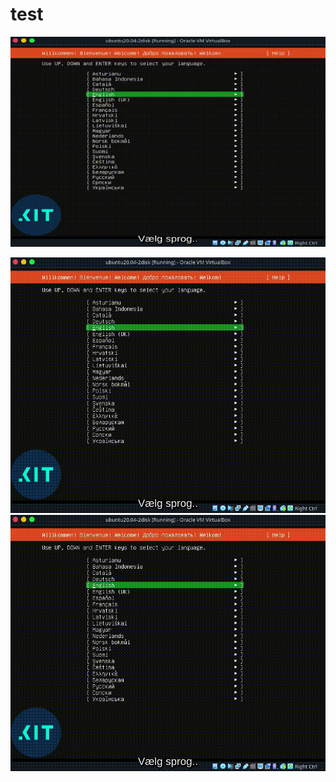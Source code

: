 # test

[![SC2 Video](video/output.gif)](https://github.com/sunekochhansen/test/blob/main/video/language_installer_keyboard-layout_edit.mkv)


[![SC2 Video](video/output2.gif)](https://github.com/sunekochhansen/test/blob/main/video/language_installer_keyboard-layout_edit.mkv)
[![SC2 Video](video/output3.gif)](https://github.com/sunekochhansen/test/blob/main/video/language_installer_keyboard-layout_edit.mkv)
